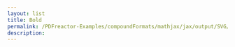 ```yaml
---
layout: list
title: Bold
permalink: /PDFreactor-Examples/compoundFormats/mathjax/jax/output/SVG/fonts/TeX/SansSerif/Bold/
description: 
---
```





